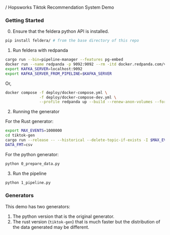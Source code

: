 / Hopsworks Tiktok Recommendation System Demo

### Getting Started

0. Ensure that the feldera python API is installed.

```sh
pip install feldera/ # from the base directory of this repo
```

1. Run feldera with redpanda

```sh
cargo run --bin=pipeline-manager --features pg-embed
docker run --name redpanda -p 9092:9092 --rm -itd docker.redpanda.com/vectorized/redpanda:v24.2.4 redpanda start --smp 2
export KAFKA_SERVER=localhost:9092
export KAFKA_SERVER_FROM_PIPELINE=$KAFKA_SERVER
```

Or,

```sh
docker compose -f deploy/docker-compose.yml \
               -f deploy/docker-compose-dev.yml \
               --profile redpanda up --build --renew-anon-volumes --force-recreate
```

2. Running the generator

For the Rust generator:

```sh
export MAX_EVENTS=1000000
cd tiktok-gen
cargo run --release -- --historical --delete-topic-if-exists -I $MAX_EVENTS -B $KAFKA_SERVER
DATA_FMT=csv
```

For the python generator:

```sh
python 0_prepare_data.py
```

3. Run the pipeline

```sh
python 1_pipeline.py
```



### Generators
This demo has two generators:
1. The python version that is the original generator.
2. The rust version (`tiktok-gen`) that is much faster but the distribution of
   the data generated may be different.

